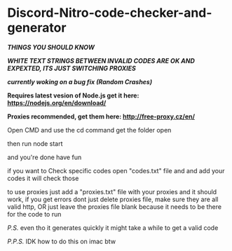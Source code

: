 # Discord-Nitro-code-checker-and-generator
_**THINGS YOU SHOULD KNOW**_

_**WHITE TEXT STRINGS BETWEEN INVALID CODES ARE OK AND EXPEXTED, ITS JUST SWITCHING PROXIES**_

_**currently woking on a bug fix (Random Crashes)**_

**Requires latest vesion of Node.js get it here: https://nodejs.org/en/download/**

**Proxies recommended, get them here: http://free-proxy.cz/en/**

Open CMD and use the cd command get the folder open

then run node start

and you're done have fun

if you want to Check specific codes open "codes.txt" file and and add your codes it will check those

to use proxies just add a "proxies.txt" file with your proxies and it should work, if you get errors dont just delete proxies file, make sure they are all valid http, OR just leave the proxies file blank because it needs to be there for the code to run



*P.S.* even tho it generates quickly it might take a while to get a valid code

*P.P.S.* IDK how to do this on imac btw
